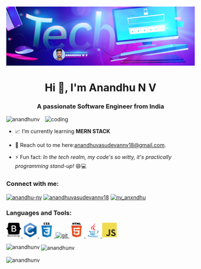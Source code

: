 ![logo](https://github.com/anandhunv/anandhunv/blob/main/Add%20a%20heading.png?raw=true)
<h1 align="center">Hi 👋, I'm Anandhu N V</h1>
<h3 align="center">A passionate Software Engineer from India</h3>
<img align="right" alt="coding" width="400" src="https://i.redd.it/n8agw6z2smyb1.gif">
<p align="left"> <img src="https://komarev.com/ghpvc/?username=anandhunv&label=Profile%20views&color=0e75b6&style=flat" alt="anandhunv" /> </p>

- 📈 I’m currently learning **MERN STACK**

<!--- 💬 Ask me about **Basic c, Basic Java,Html,css,JavaScript**-->

- 📨 Reach out to me here:anandhuvasudevannv18@gmail.com.

<!---- 📄 Know about my experiences [Resume](https://drive.google.com/file/d/1jMZiz9f6UarplNNQX9Kh7yuP6K3amCxB/view?usp=drive_link)-->

- ⚡ Fun fact: <i>In the tech realm, my code's so witty, it's practically programming stand-up!</i> 😄💻



<h3 align="left">Connect with me:</h3>
<p align="left">
<a href="https://linkedin.com/in/anandhu-nv" target="blank"><img align="center" src="https://raw.githubusercontent.com/rahuldkjain/github-profile-readme-generator/master/src/images/icons/Social/linked-in-alt.svg" alt="anandhu-nv" height="30" width="40" /></a>
<a href="https://www.leetcode.com/anandhuvasudevannv18" target="blank"><img align="center" src="https://raw.githubusercontent.com/rahuldkjain/github-profile-readme-generator/master/src/images/icons/Social/leet-code.svg" alt="anandhuvasudevannv18" height="30" width="40" /></a>
  <a href="https://instagram.com/nv_anxndhu" target="blank"><img align="center" src="https://raw.githubusercontent.com/rahuldkjain/github-profile-readme-generator/master/src/images/icons/Social/instagram.svg" alt="nv_anxndhu" height="30" width="40" /></a>

</p>

<h3 align="left">Languages and Tools:</h3>
<p align="left"> <a href="https://getbootstrap.com" target="_blank" rel="noreferrer"> <img src="https://raw.githubusercontent.com/devicons/devicon/master/icons/bootstrap/bootstrap-plain-wordmark.svg" alt="bootstrap" width="40" height="40"/> </a> <a href="https://www.cprogramming.com/" target="_blank" rel="noreferrer"> <img src="https://raw.githubusercontent.com/devicons/devicon/master/icons/c/c-original.svg" alt="c" width="40" height="40"/> </a> <a href="https://www.w3schools.com/css/" target="_blank" rel="noreferrer"> <img src="https://raw.githubusercontent.com/devicons/devicon/master/icons/css3/css3-original-wordmark.svg" alt="css3" width="40" height="40"/> </a> <a href="https://git-scm.com/" target="_blank" rel="noreferrer"> <img src="https://www.vectorlogo.zone/logos/git-scm/git-scm-icon.svg" alt="git" width="40" height="40"/> </a> <a href="https://www.w3.org/html/" target="_blank" rel="noreferrer"> <img src="https://raw.githubusercontent.com/devicons/devicon/master/icons/html5/html5-original-wordmark.svg" alt="html5" width="40" height="40"/> </a> <a href="https://www.java.com" target="_blank" rel="noreferrer"> <img src="https://raw.githubusercontent.com/devicons/devicon/master/icons/java/java-original.svg" alt="java" width="40" height="40"/> </a> <a href="https://developer.mozilla.org/en-US/docs/Web/JavaScript" target="_blank" rel="noreferrer"> <img src="https://raw.githubusercontent.com/devicons/devicon/master/icons/javascript/javascript-original.svg" alt="javascript" width="40" height="40"/> </a> </p>

<p><img align="left" src="https://github-readme-stats.vercel.app/api/top-langs?username=anandhunv&show_icons=true&locale=en&layout=compact" alt="anandhunv" /></p>

<p>&nbsp;<img align="center" src="https://github-readme-stats.vercel.app/api?username=anandhunv&show_icons=true&locale=en" alt="anandhunv" /></p>

<p><img align="center" src="https://github-readme-streak-stats.herokuapp.com/?user=anandhunv&custom_title=Week%20Streak" alt="anandhunv" /></p>
